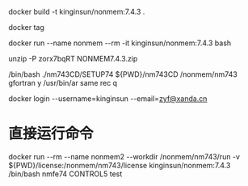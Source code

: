 docker build -t kinginsun/nonmem:7.4.3 .

docker tag 

docker run --name nonmem --rm -it kinginsun/nonmem:7.4.3 bash

unzip -P zorx7bqRT NONMEM7.4.3.zip

/bin/bash ./nm743CD/SETUP74 ${PWD}/nm743CD /nonmem/nm743 gfortran y /usr/bin/ar same rec q 


docker login --username=kinginsun --email=zyf@xanda.cn

# 直接运行命令
docker run --rm --name nonmem2 --workdir /nonmem/nm743/run -v ${PWD}/license:/nonmem/nm743/license kinginsun/nonmem:7.4.3 /bin/bash nmfe74 CONTROL5 test


